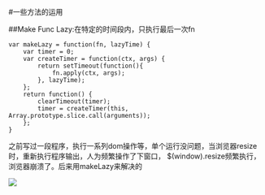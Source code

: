 #一些方法的运用

##Make Func Lazy:在特定的时间段内，只执行最后一次fn

    var makeLazy = function(fn, lazyTime) {
        var timer = 0;
        var createTimer = function(ctx, args) {
            return setTimeout(function(){
                fn.apply(ctx, args);
            }, lazyTime);
        };
        return function() {
            clearTimeout(timer);
            timer = createTimer(this, Array.prototype.slice.call(arguments));
        };
    }

之前写过一段程序，执行一系列dom操作等，单个运行没问题，当浏览器resize时，重新执行程序输出，人为频繁操作了下窗口，
$(window).resize频繁执行，浏览器崩溃了。后来用makeLazy来解决的

![](http://guanwanjun.github.io/md/someFunc/lazyFun.png)
